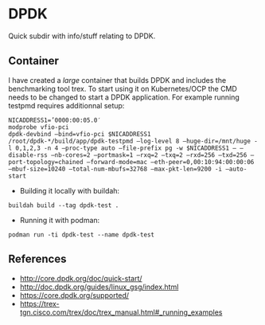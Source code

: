 # DPDK
Quick subdir with info/stuff relating to DPDK.

## Container
I have created a *large* container that builds DPDK and includes the benchmarking tool trex.
To start using it on Kubernetes/OCP the CMD needs to be changed to start a DPDK application.
For example running testpmd requires additionnal setup:
```
NICADDRESS1=’0000:00:05.0′
modprobe vfio-pci
dpdk-devbind –bind=vfio-pci $NICADDRESS1
/root/dpdk-*/build/app/dpdk-testpmd –log-level 8 –huge-dir=/mnt/huge -l 0,1,2,3 -n 4 –proc-type auto –file-prefix pg -w $NICADDRESS1 — –disable-rss –nb-cores=2 –portmask=1 –rxq=2 –txq=2 –rxd=256 –txd=256 –port-topology=chained –forward-mode=mac –eth-peer=0,00:10:94:00:00:06 –mbuf-size=10240 –total-num-mbufs=32768 –max-pkt-len=9200 -i –auto-start
```

- Building it locally with buildah:
```
buildah build --tag dpdk-test .
```
- Running it with podman:
```
podman run -ti dpdk-test --name dpdk-test
```

## References
- http://core.dpdk.org/doc/quick-start/
- http://doc.dpdk.org/guides/linux_gsg/index.html
- https://core.dpdk.org/supported/
- https://trex-tgn.cisco.com/trex/doc/trex_manual.html#_running_examples
